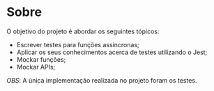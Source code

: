 # Sobre

O objetivo do projeto é abordar os seguintes tópicos:

- Escrever testes para funções assíncronas;
- Aplicar os seus conhecimentos acerca de testes utilizando o Jest;
- Mockar funções;
- Mockar APIs;

*OBS*: A única implementação realizada no projeto foram os testes.
